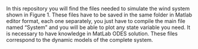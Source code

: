 In this repository you will find the files needed to simulate the wind system shown in Figure 1. These files have to be saved in the same folder in Matlab editor format, each one separately, you just have to compile the main file named “System” and you will be able to plot any state variable you need. It is necessary to have knowledge in MatLab ODES solution. These files correspond to the dynamic models of the complete system.
